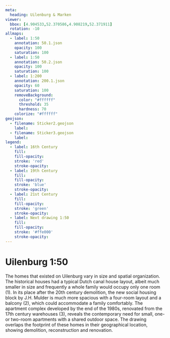 ```yaml
---
meta:
  heading: Uilenburg & Marken
viewer:
  bbox: [4.904533,52.370586,4.908219,52.371911]
  rotation: -10
allmaps:
  - label: 1:50
    annotation: 50.1.json
    opacity: 100
    saturation: 100
  - label: 1:50
    annotation: 50.2.json
    opacity: 100
    saturation: 100
  - label: 1:200
    annotation: 200.1.json
    opacity: 60
    saturation: 100
    removeBackground:
      color: "#ffffff"
      threshold: 35
      hardness: 70
    colorize: "#ffffff"
geojson:
  - filename: Sticker2.geojson
    label: 
  - filename: Sticker3.geojson
    label: 
legend:
  - label: 16th Century
    fill:
    fill-opacity:
    stroke: 'red'
    stroke-opacity:
  - label: 19th Century
    fill:
    fill-opacity:
    stroke: 'blue'
    stroke-opacity:
  - label: 21st Century
    fill:
    fill-opacity:
    stroke: 'green'
    stroke-opacity:
  - label: Next drawing 1:50
    fill:
    fill-opacity:
    stroke: '#ffe000'
    stroke-opacity:
---
```

# Uilenburg 1:50
The homes that existed on Uilenburg vary in size and spatial organization. The historical houses had a typical Dutch canal house layout, albeit much smaller in size and frequently a whole family would occupy only one room (1). In its place after the 20th century demolition, the new social housing block by J.H. Mulder is much more spacious with a four-room layout and a balcony (2), which could accommodate a family comfortably. The apartment complex developed by the end of the 1980s, renovated from the 17th century warehouses (3), reveals the contemporary need for small, one- or two-room apartments with a shared outdoor space. The drawing overlaps the footprint of these homes in their geographical location, showing demolition, reconstruction and renovation. 